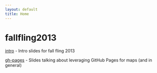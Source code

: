```yaml
---
layout: default
title: Home
---
```


fallfling2013
=============

[intro](http://aaronr.github.io/fallfling2013/intro) - Intro slides for fall fling 2013

[gh-pages](http://aaronr.github.io/fallfling2013/gh-pages) - Slides talking about leveraging GitHub Pages for maps (and in general)

